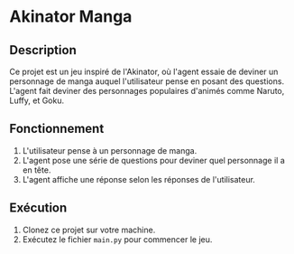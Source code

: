 # Akinator Manga

## Description
Ce projet est un jeu inspiré de l'Akinator, où l'agent essaie de deviner un personnage de manga auquel l'utilisateur pense en posant des questions. L'agent fait deviner des personnages populaires d'animés comme Naruto, Luffy, et Goku.

## Fonctionnement
1. L'utilisateur pense à un personnage de manga.
2. L'agent pose une série de questions pour deviner quel personnage il a en tête.
3. L'agent affiche une réponse selon les réponses de l'utilisateur.

## Exécution
1. Clonez ce projet sur votre machine.
2. Exécutez le fichier `main.py` pour commencer le jeu.

